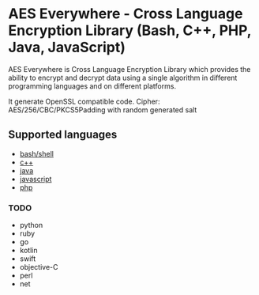 # AES Everywhere - Cross Language Encryption Library (Bash, C++, PHP, Java, JavaScript)

AES Everywhere is Cross Language Encryption Library which provides the ability to encrypt and decrypt data using a single algorithm in different programming languages and on different platforms.

It generate OpenSSL compatible code.
Cipher: AES/256/CBC/PKCS5Padding with random generated salt


## Supported languages

 + [bash/shell](https://github.com/mervick/aes-everywhere/tree/master/bash)
 + [c++](https://github.com/mervick/aes-everywhere/tree/master/cpp)
 + [java](https://github.com/mervick/aes-everywhere/tree/master/java)
 + [javascript](https://github.com/mervick/aes-everywhere/tree/master/javascript)
 + [php](https://github.com/mervick/aes-everywhere/tree/master/php)


### TODO
 + python
 + ruby
 + go
 + kotlin
 + swift
 + objective-C
 + perl
 + net
